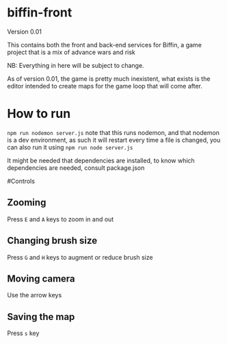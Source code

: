 # biffin-front
Version 0.01 

This contains both the front and back-end services for Biffin,
a game project that is a mix of advance wars and risk

NB: Everything in here will be subject to change.

As of version 0.01, the game is pretty much inexistent, what exists is the editor intended to create maps for the game loop that will come after.

# How to run

`npm run nodemon server.js` 
note that this runs nodemon, and that nodemon is a dev environment, as such it will restart every time a file is changed, you can also run it using
`npm run node server.js` 

It might be needed that dependencies are installed, to know which dependencies are needed, consult package.json

#Controls 
## Zooming

Press `E` and `A` keys to zoom in and out

## Changing brush size

Press `G` and `H` keys to augment or reduce brush size

## Moving camera

Use the arrow keys

## Saving the map

Press `s` key
